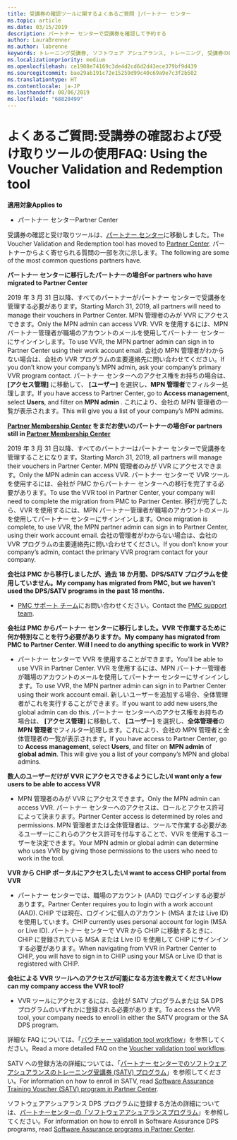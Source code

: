 ```yaml
---
title: 受講券の確認ツールに関するよくあるご質問 |パートナー センター
ms.topic: article
ms.date: 03/15/2019
description: パートナー センターで受講券を確認して予約する
author: LauraBrenner
ms.author: labrenne
keywords: トレーニング受講券, ソフトウェア アシュアランス, トレーニング, 受講券の確認, 受講券の予約
ms.localizationpriority: medium
ms.openlocfilehash: ce1908e74169c3de4d2cd6d2d43ece379bf9d439
ms.sourcegitcommit: bae29ab191c72e15259d99c40c69a9e7c3f2b502
ms.translationtype: HT
ms.contentlocale: ja-JP
ms.lasthandoff: 08/06/2019
ms.locfileid: "68820499"
---
```

# <a name="faq-using-the-voucher-validation-and-redemption-tool"></a><span data-ttu-id="ae654-104">よくあるご質問:受講券の確認および受け取りツールの使用</span><span class="sxs-lookup"><span data-stu-id="ae654-104">FAQ: Using the Voucher Validation and Redemption tool</span></span> 

<span data-ttu-id="ae654-105">**適用対象**</span><span class="sxs-lookup"><span data-stu-id="ae654-105">**Applies to**</span></span>

- <span data-ttu-id="ae654-106">パートナー センター</span><span class="sxs-lookup"><span data-stu-id="ae654-106">Partner Center</span></span>

<span data-ttu-id="ae654-107">受講券の確認と受け取りツールは、[パートナー センター](https://partner.microsoft.com/pcv/dashboard/overview)に移動しました。</span><span class="sxs-lookup"><span data-stu-id="ae654-107">The Voucher Validation and Redemption tool has moved to [Partner Center](https://partner.microsoft.com/pcv/dashboard/overview).</span></span> <span data-ttu-id="ae654-108">パートナーからよく寄せられる質問の一部を次に示します。</span><span class="sxs-lookup"><span data-stu-id="ae654-108">The following are some of the most common questions partners have.</span></span> 

<span data-ttu-id="ae654-109">**パートナー センターに移行したパートナーの場合**</span><span class="sxs-lookup"><span data-stu-id="ae654-109">**For partners who have migrated to Partner Center**</span></span>

 <span data-ttu-id="ae654-110">2019 年 3 月 31 日以降、すべてのパートナーがパートナー センターで受講券を管理する必要があります。</span><span class="sxs-lookup"><span data-stu-id="ae654-110">Starting March 31, 2019, all partners will need to manage their vouchers in Partner Center.</span></span> <span data-ttu-id="ae654-111">MPN 管理者のみが VVR にアクセスできます。</span><span class="sxs-lookup"><span data-stu-id="ae654-111">Only the MPN admin can access VVR.</span></span> <span data-ttu-id="ae654-112">VVR を使用するには、MPN パートナー管理者が職場のアカウントのメールを使用してパートナー センターにサインインします。</span><span class="sxs-lookup"><span data-stu-id="ae654-112">To use VVR, the MPN partner admin can sign in to Partner Center using their work account email.</span></span> <span data-ttu-id="ae654-113">会社の MPN 管理者がわからない場合は、会社の VVR プログラムの主要連絡先に問い合わせてください。</span><span class="sxs-lookup"><span data-stu-id="ae654-113">If you don’t know your company’s MPN admin, ask your company’s primary VVR program contact.</span></span>  <span data-ttu-id="ae654-114">パートナー センターへのアクセス権をお持ちの場合は、 **[アクセス管理]** に移動して、 **[ユーザー]** を選択し、**MPN 管理者**でフィルター処理します。</span><span class="sxs-lookup"><span data-stu-id="ae654-114">If you have access to Partner Center, go to **Access management**, select **Users**, and filter on **MPN admin** .</span></span> <span data-ttu-id="ae654-115">これにより、会社の MPN 管理者の一覧が表示されます。</span><span class="sxs-lookup"><span data-stu-id="ae654-115">This will give you a list of your company’s MPN admins.</span></span>  

<span data-ttu-id="ae654-116">**[Partner Membership Center](https://partner.microsoft.com/) をまだお使いのパートナーの場合**</span><span class="sxs-lookup"><span data-stu-id="ae654-116">**For partners still in [Partner Membership Center](https://partner.microsoft.com/)**</span></span>

<span data-ttu-id="ae654-117">2019 年 3 月 31 日以降、すべてのパートナーはパートナー センターで受講券を管理することになります。</span><span class="sxs-lookup"><span data-stu-id="ae654-117">Starting March 31, 2019, all partners will manage their vouchers in Partner Center.</span></span> <span data-ttu-id="ae654-118">MPN 管理者のみが VVR にアクセスできます。</span><span class="sxs-lookup"><span data-stu-id="ae654-118">Only the MPN admin can access VVR.</span></span> <span data-ttu-id="ae654-119">パートナー センターで VVR ツールを使用するには、会社が PMC からパートナー センターへの移行を完了する必要があります。</span><span class="sxs-lookup"><span data-stu-id="ae654-119">To use the VVR tool in Partner Center, your company will need to complete the migration from PMC to Partner Center.</span></span> <span data-ttu-id="ae654-120">移行が完了したら、VVR を使用するには、MPN パートナー管理者が職場のアカウントのメールを使用してパートナー センターにサインインします。</span><span class="sxs-lookup"><span data-stu-id="ae654-120">Once migration is complete, to use VVR, the MPN partner admin can sign in to Partner Center, using their work account email.</span></span> <span data-ttu-id="ae654-121">会社の管理者がわからない場合は、会社の VVR プログラムの主要連絡先に問い合わせてください。</span><span class="sxs-lookup"><span data-stu-id="ae654-121">If you don’t know your company’s admin, contact the primary VVR program contact for your company.</span></span>  


<span data-ttu-id="ae654-122">**会社は PMC から移行しましたが、過去 18 か月間、DPS/SATV プログラムを使用していません。**</span><span class="sxs-lookup"><span data-stu-id="ae654-122">**My company has migrated from PMC, but we haven’t used the DPS/SATV programs in the past 18 months.**</span></span>

- <span data-ttu-id="ae654-123">[PMC サポート チーム](mailto:proghelp@microsoft.com)にお問い合わせください。</span><span class="sxs-lookup"><span data-stu-id="ae654-123">Contact the [PMC support team](mailto:proghelp@microsoft.com).</span></span> 


<span data-ttu-id="ae654-124">**会社は PMC からパートナー センターに移行しました。VVR で作業するために何か特別なことを行う必要がありますか。**</span><span class="sxs-lookup"><span data-stu-id="ae654-124">**My company has migrated from PMC to Partner Center. Will I need to do anything specific to work in VVR?**</span></span> 

- <span data-ttu-id="ae654-125">パートナー センターで VVR を使用することができます。</span><span class="sxs-lookup"><span data-stu-id="ae654-125">You’ll be able to use VVR in Partner Center.</span></span>  <span data-ttu-id="ae654-126">VVR を使用するには、MPN パートナー管理者が職場のアカウントのメールを使用してパートナー センターにサインインします。</span><span class="sxs-lookup"><span data-stu-id="ae654-126">To use VVR, the MPN partner admin can sign in to Partner Center using their work account email.</span></span> <span data-ttu-id="ae654-127">新しいユーザーを追加する場合、全体管理者がこれを実行することができます。</span><span class="sxs-lookup"><span data-stu-id="ae654-127">If you want to add new users,the global admin can do this.</span></span> <span data-ttu-id="ae654-128">パートナー センターへのアクセス権をお持ちの場合は、 **[アクセス管理]** に移動して、 **[ユーザー]** を選択し、**全体管理者**の **MPN 管理者**でフィルター処理します。これにより、会社の MPN 管理者と全体管理者の一覧が表示されます。</span><span class="sxs-lookup"><span data-stu-id="ae654-128">If you have access to Partner Center, go to **Access management**, select **Users**, and filter on **MPN admin** of **global admin**. This will give you a list of your company’s MPN and global admins.</span></span>  

<span data-ttu-id="ae654-129">**数人のユーザーだけが VVR にアクセスできるようにしたい**</span><span class="sxs-lookup"><span data-stu-id="ae654-129">**I want only a few users to be able to access VVR**</span></span>

- <span data-ttu-id="ae654-130">MPN 管理者のみが VVR にアクセスできます。</span><span class="sxs-lookup"><span data-stu-id="ae654-130">Only the MPN admin can access VVR.</span></span> <span data-ttu-id="ae654-131">パートナー センターへのアクセスは、ロールとアクセス許可によって決まります。</span><span class="sxs-lookup"><span data-stu-id="ae654-131">Partner Center access is determined by roles and permissions.</span></span> <span data-ttu-id="ae654-132">MPN 管理者または全体管理者は、ツールで作業する必要があるユーザーにこれらのアクセス許可を付与することで、VVR を使用するユーザーを決定できます。</span><span class="sxs-lookup"><span data-stu-id="ae654-132">Your MPN admin or global admin can determine who uses VVR by giving those permissions to the users who need to work in the tool.</span></span>

<span data-ttu-id="ae654-133">**VVR から CHIP ポータルにアクセスしたい**</span><span class="sxs-lookup"><span data-stu-id="ae654-133">**I want to access CHIP portal from VVR**</span></span>

- <span data-ttu-id="ae654-134">パートナー センターでは、職場のアカウント (AAD) でログインする必要があります。</span><span class="sxs-lookup"><span data-stu-id="ae654-134">Partner Center requires you to login with a work account (AAD).</span></span>  <span data-ttu-id="ae654-135">CHIP では現在、ログインに個人のアカウント (MSA または Live ID) を使用しています。</span><span class="sxs-lookup"><span data-stu-id="ae654-135">CHIP currently uses personal account for login (MSA or Live ID).</span></span>  <span data-ttu-id="ae654-136">パートナー センターで VVR から CHIP に移動するときに、CHIP に登録されている MSA または Live ID を使用して CHIP にサインインする必要があります。</span><span class="sxs-lookup"><span data-stu-id="ae654-136">When navigating from VVR in Partner Center to CHIP, you will have to sign in to CHIP using your MSA or Live ID that is registered with CHIP.</span></span>

<span data-ttu-id="ae654-137">**会社による VVR ツールへのアクセスが可能になる方法を教えてください**</span><span class="sxs-lookup"><span data-stu-id="ae654-137">**How can my company access the VVR tool?**</span></span>

- <span data-ttu-id="ae654-138">VVR ツールにアクセスするには、会社が SATV プログラムまたは SA DPS プログラムのいずれかに登録される必要があります。</span><span class="sxs-lookup"><span data-stu-id="ae654-138">To access the VVR tool, your company needs to enroll in either the SATV program or the SA DPS program.</span></span>

<span data-ttu-id="ae654-139">詳細な FAQ については、「[バウチャー validation tool workflow](https://query.prod.cms.rt.microsoft.com/cms/api/am/binary/RE3kz5o)」を参照してください。</span><span class="sxs-lookup"><span data-stu-id="ae654-139">Read a more detailed FAQ on the [Voucher validation tool workflow](https://query.prod.cms.rt.microsoft.com/cms/api/am/binary/RE3kz5o).</span></span>

<span data-ttu-id="ae654-140">SATV への登録方法の詳細については、「[パートナー センターでのソフトウェア アシュアランスのトレーニング受講券 (SATV) プログラム](software-assurance-satv.md)」を参照してください。</span><span class="sxs-lookup"><span data-stu-id="ae654-140">For information on how to enroll in SATV, read [Software Assurance Training Voucher (SATV) program in Partner Center](software-assurance-satv.md).</span></span>

<span data-ttu-id="ae654-141">ソフトウェアアシュアランス DPS プログラムに登録する方法の詳細については、[パートナーセンターの「ソフトウェアアシュアランスプログラム](software-assurance-dps.md)」を参照してください。</span><span class="sxs-lookup"><span data-stu-id="ae654-141">For information on how to enroll in Software Assurance DPS programs, read [Software Assurance programs in Partner Center](software-assurance-dps.md).</span></span>
